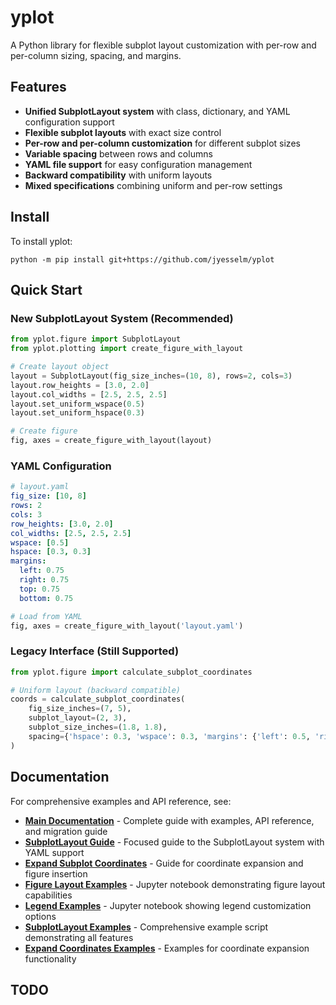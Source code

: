 # yplot

A Python library for flexible subplot layout customization with per-row and per-column sizing, spacing, and margins.

## Features

- **Unified SubplotLayout system** with class, dictionary, and YAML configuration support
- **Flexible subplot layouts** with exact size control
- **Per-row and per-column customization** for different subplot sizes
- **Variable spacing** between rows and columns
- **YAML file support** for easy configuration management
- **Backward compatibility** with uniform layouts
- **Mixed specifications** combining uniform and per-row settings

## Install

To install yplot:

```shell
python -m pip install git+https://github.com/jyesselm/yplot
```

## Quick Start

### New SubplotLayout System (Recommended)

```python
from yplot.figure import SubplotLayout
from yplot.plotting import create_figure_with_layout

# Create layout object
layout = SubplotLayout(fig_size_inches=(10, 8), rows=2, cols=3)
layout.row_heights = [3.0, 2.0]
layout.col_widths = [2.5, 2.5, 2.5]
layout.set_uniform_wspace(0.5)
layout.set_uniform_hspace(0.3)

# Create figure
fig, axes = create_figure_with_layout(layout)
```

### YAML Configuration

```yaml
# layout.yaml
fig_size: [10, 8]
rows: 2
cols: 3
row_heights: [3.0, 2.0]
col_widths: [2.5, 2.5, 2.5]
wspace: [0.5]
hspace: [0.3, 0.3]
margins:
  left: 0.75
  right: 0.75
  top: 0.75
  bottom: 0.75
```

```python
# Load from YAML
fig, axes = create_figure_with_layout('layout.yaml')
```

### Legacy Interface (Still Supported)

```python
from yplot.figure import calculate_subplot_coordinates

# Uniform layout (backward compatible)
coords = calculate_subplot_coordinates(
    fig_size_inches=(7, 5),
    subplot_layout=(2, 3),
    subplot_size_inches=(1.8, 1.8),
    spacing={'hspace': 0.3, 'wspace': 0.3, 'margins': {'left': 0.5, 'right': 0.5, 'top': 0.5, 'bottom': 0.5}}
)
```

## Documentation

For comprehensive examples and API reference, see:

- **[Main Documentation](docs/README.md)** - Complete guide with examples, API reference, and migration guide
- **[SubplotLayout Guide](docs/subplot_layout_guide.md)** - Focused guide to the SubplotLayout system with YAML support
- **[Expand Subplot Coordinates](docs/expand_subplot_coordinates.md)** - Guide for coordinate expansion and figure insertion
- **[Figure Layout Examples](notebooks/figure.ipynb)** - Jupyter notebook demonstrating figure layout capabilities
- **[Legend Examples](notebooks/legend.ipynb)** - Jupyter notebook showing legend customization options
- **[SubplotLayout Examples](examples/subplot_layout_example.py)** - Comprehensive example script demonstrating all features
- **[Expand Coordinates Examples](examples/expand_coordinates_example.py)** - Examples for coordinate expansion functionality

## TODO
